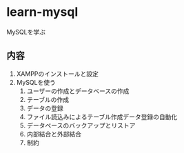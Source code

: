 # learn-mysql
MySQLを学ぶ

## 内容
1. XAMPPのインストールと設定
1. MySQLを使う
    1. ユーザーの作成とデータベースの作成
    1. テーブルの作成
    1. データの登録
    1. ファイル読込みによるテーブル作成データ登録の自動化
    1. データベースのバックアップとリストア
    1. 内部結合と外部結合
    1. 制約


<!-- 修正時刻: Thu Aug 12 07:13:27 2021 -->
